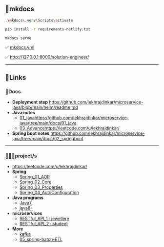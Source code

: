 ## 📃mkdocs
```bash
.\mkdocs\.venv\Scripts\activate

pip install -r requirements-netlify.txt

mkdocs serve
```

✅ [mkdocs.yml](mkdocs.yml)

✅ http://127.0.0.1:8000/solution-engineer/

---
## 🔗Links
### 📃Docs
- **Deployment step** https://github.com/lekhrajdinkar/microservice-java/blob/main/helm/readme.md
- **Java notes** 
  - [01_java](docs/01_java)https://github.com/lekhrajdinkar/microservice-java/tree/main/docs/01_java
  - [03_Advance](docs/03_Advance)https://leetcode.com/u/lekhrajdinkar/
- **Spring boot notes** https://github.com/lekhrajdinkar/microservice-java/tree/main/docs/02_springboot

---
### 👨🏻‍🎤project/s
- https://leetcode.com/u/lekhrajdinkar/
- **Spring**
    - [Spring_01_AOP](src/main/java/com/lekhraj/java/spring/Spring_01_AOP)
    - [Spring_02_Core](src/main/java/com/lekhraj/java/spring/Spring_02_Core)
    - [Spring_03_Properties](src/main/java/com/lekhraj/java/spring/Spring_03_Properties)
    - [Spring_04_AutoConfiguration](src/main/java/com/lekhraj/java/spring/SB_01_AutoConfiguration)
- **Java programs**
    - [Java7](src/main/java/Java7)
    - [java8+](src/main/java/java8)
- **microservices**
    - [RESTful_API_1 : jewellery](src/main/java/web)
    - [RESTful_API_2 : student](src/main/java/com/lekhraj/java/spring/SB_99_RESTful_API)
- **More**
    - [kafka](src/main/java/com/lekhraj/java/spring/kafka)
    - [05_spring-batch-ETL](docs/02_springboot/05_spring-batch-ETL)


